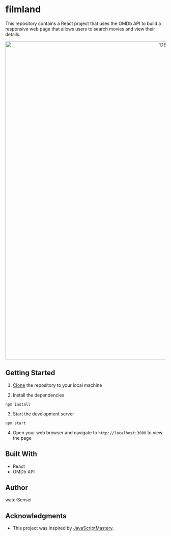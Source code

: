 # filmland

This repository contains a React project that uses the OMDb API to build a responsive web page that allows users to search movies and view their details.

<p align="center">
  <img src="/README/DEMO.gif" alt= “DEMO” width="1000" >
</p>

## Getting Started

1. [Clone](https://github.com/waterSensei/filmland.git "filmland") the repository to your local machine

2. Install the dependencies

```
npm install
```

3. Start the development server

```
npm start
```

4. Open your web browser and navigate to `http://localhost:3000` to view the page

## Built With

- React
- OMDb API

## Author

waterSensei

## Acknowledgments

- This project was inspired by [JavaScriptMastery](https://www.youtube.com/watch?v=b9eMGE7QtTk&list=PLYbloJVb3bdV6bCUdsCwaS-avXYvwroaK&index=18&ab_channel=JavaScriptMastery).
